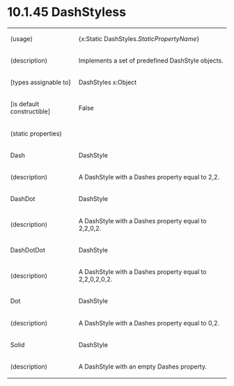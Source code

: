 <html dir="LTR" xmlns:mshelp="http://msdn.microsoft.com/mshelp" xmlns:ddue="http://ddue.schemas.microsoft.com/authoring/2003/5" xmlns:xlink="http://www.w3.org/1999/xlink" xmlns:tool="http://www.microsoft.com/tooltip"><body><input type="hidden" id="userDataCache" class="userDataStyle"><input type="hidden" id="hiddenScrollOffset"><img id="dropDownImage" style="display:none; height:0; width:0;" src="../local/drpdown.gif"><img id="dropDownHoverImage" style="display:none; height:0; width:0;" src="../local/drpdown_orange.gif"><img id="collapseImage" style="display:none; height:0; width:0;" src="../local/collapse.gif"><img id="expandImage" style="display:none; height:0; width:0;" src="../local/exp.gif"><img id="collapseAllImage" style="display:none; height:0; width:0;" src="../local/collall.gif"><img id="expandAllImage" style="display:none; height:0; width:0;" src="../local/expall.gif"><img id="copyImage" style="display:none; height:0; width:0;" src="../local/copycode.gif"><img id="copyHoverImage" style="display:none; height:0; width:0;" src="../local/copycodeHighlight.gif"><div id="header"><h1 class="heading">10.1.45 DashStyless</h1></div><div id="mainSection"><div id="mainBody"><div id="allHistory" class="saveHistory" onsave="saveAll()" onload="loadAll()"></div>
			<div id="sectionSection0" class="section" name="collapseableSection"><content xmlns="http://ddue.schemas.microsoft.com/authoring/2003/5" xmlns:wsd="http://wsdev.schemas.microsoft.com/authoring/2008/2" xmlns:msxsl="urn:schemas-microsoft-com:xslt" xmlns:script="urn:script" xmlns:build="urn:build">
				</content></div><div id="sectionSection1" class="section" name="collapseableSection"><content xmlns="http://ddue.schemas.microsoft.com/authoring/2003/5" xmlns:wsd="http://wsdev.schemas.microsoft.com/authoring/2008/2" xmlns:msxsl="urn:schemas-microsoft-com:xslt" xmlns:script="urn:script" xmlns:build="urn:build">
					<p xmlns=""><b></b></p><table class="ProtocolAuthoredTable" xmlns=""><tr>
								<td>
									<p>(usage)</p>
								</td>
								<td>
									<p>{x:Static DashStyles.<i>StaticPropertyName</i>}</p>
								</td>
							</tr><tr>
							<td>
								<p>(description)</p>
							</td>
							<td>
								<p>Implements a set of predefined DashStyle objects.</p>
							</td>
						</tr><tr>
							<td>
								<p>[types assignable to]</p>
							</td>
							<td>
								<p>DashStyles x:Object</p>
							</td>
						</tr><tr>
							<td>
								<p>[is default constructible]</p>
							</td>
							<td>
								<p>False</p>
							</td>
						</tr><tr>
							<td>
								<p>(static properties)</p>
							</td>
							<td>
							</td>
						</tr><tr>
							<td>
								<p>Dash</p>
							</td>
							<td>
								<p>DashStyle</p>
							</td>
						</tr><tr>
							<td>
								<p>(description)</p>
							</td>
							<td>
								<p>A DashStyle with a Dashes property equal to 2,2.</p>
							</td>
						</tr><tr>
							<td>
								<p>DashDot</p>
							</td>
							<td>
								<p>DashStyle</p>
							</td>
						</tr><tr>
							<td>
								<p>(description)</p>
							</td>
							<td>
								<p>A DashStyle with a Dashes property equal to 2,2,0,2.</p>
							</td>
						</tr><tr>
							<td>
								<p>DashDotDot</p>
							</td>
							<td>
								<p>DashStyle</p>
							</td>
						</tr><tr>
							<td>
								<p>(description)</p>
							</td>
							<td>
								<p>A DashStyle with a Dashes property equal to 2,2,0,2,0,2.</p>
							</td>
						</tr><tr>
							<td>
								<p>Dot</p>
							</td>
							<td>
								<p>DashStyle</p>
							</td>
						</tr><tr>
							<td>
								<p>(description)</p>
							</td>
							<td>
								<p>A DashStyle with a Dashes property equal to 0,2.</p>
							</td>
						</tr><tr>
							<td>
								<p>Solid</p>
							</td>
							<td>
								<p>DashStyle</p>
							</td>
						</tr><tr>
							<td>
								<p>(description)</p>
							</td>
							<td>
								<p>A DashStyle with an empty Dashes property.</p>
							</td>
						</tr></table>
				</content></div><!--[if gte IE 5]>
			<tool:tip element="languageFilterToolTip" avoidmouse="false"/>
		<![endif]--></div><a name="feedback"></a><span></span></div></body></html>